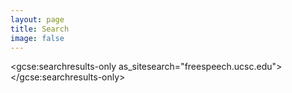 ```yaml
---
layout: page
title: Search
image: false
---
```


<script>
  (function() {
    var cx = '012090462228956765947:d0ywvq7bxee';
    var gcse = document.createElement('script');
    gcse.type = 'text/javascript';
    gcse.async = true;
    gcse.src = 'https://cse.google.com/cse.js?cx=' + cx;
    var s = document.getElementsByTagName('script')[0];
    s.parentNode.insertBefore(gcse, s);
  })();
</script>
<gcse:searchresults-only as_sitesearch="freespeech.ucsc.edu"></gcse:searchresults-only>
